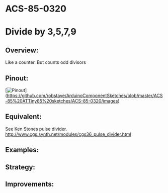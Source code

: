 # ACS-85-0320
Divide by 3,5,7,9
==============

## Overview:
Like a counter. But counts odd divisors
 
 
## Pinout:
[![Pinout](https://github.com/robstave/ArduinoComponentSketches/blob/master/ACS-85%20ATTiny85%20sketches/ACS-85-0320/images/acs-85-0320.png)] (https://github.com/robstave/ArduinoComponentSketches/blob/master/ACS-85%20ATTiny85%20sketches/ACS-85-0320/images)


## Equivalent:

See Ken Stones pulse divider.
http://www.cgs.synth.net/modules/cgs36_pulse_divider.html

## Examples:
 

## Strategy:
 

## Improvements:



